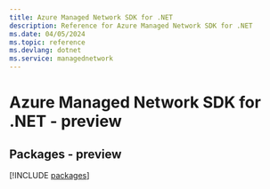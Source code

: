 ```yaml
---
title: Azure Managed Network SDK for .NET
description: Reference for Azure Managed Network SDK for .NET
ms.date: 04/05/2024
ms.topic: reference
ms.devlang: dotnet
ms.service: managednetwork
---
```

# Azure Managed Network SDK for .NET - preview
## Packages - preview
[!INCLUDE [packages](managed-network-index.md)]